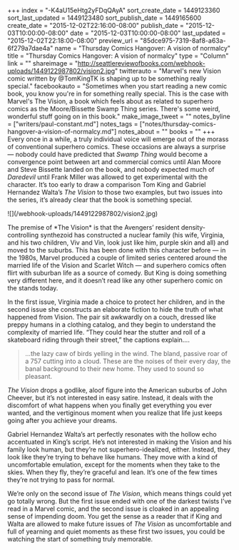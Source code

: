 +++
index = "-K4aU15eHtg2yFDqQAyA"
sort_create_date = 1449123360
sort_last_updated = 1449123480
sort_publish_date = 1449165600
create_date = "2015-12-02T22:16:00-08:00"
publish_date = "2015-12-03T10:00:00-08:00"
date = "2015-12-03T10:00:00-08:00"
last_updated = "2015-12-02T22:18:00-08:00"
preview_url = "85dce975-7319-8af8-a63a-6f279a7dae4a"
name = "Thursday Comics Hangover: A vision of normalcy"
title = "Thursday Comics Hangover: A vision of normalcy"
type = "Column"
link = ""
shareimage = "http://seattlereviewofbooks.com/webhook-uploads/1449122987802/vision2.jpg"
twitterauto = "Marvel's new Vision comic written by @TomKingTK is shaping up to be something really special."
facebookauto = "Sometimes when you start reading a new comic book, you know you're in for something really special. This is the case with Marvel's The Vision, a book which feels about as related to superhero comics as the Moore/Bissette Swamp Thing series. There's some weird, wonderful stuff going on in this book."
make_image_tweet = ""
notes_byline = ["writers/paul-constant.md"]
notes_tags = ["notes/thursday-comics-hangover-a-vision-of-normalcy.md"]
notes_about = ""
books = ""
+++
Every once in a while, a truly individual voice will emerge out of the morass of conventional superhero comics. These occasions are always a surprise — nobody could have predicted that *Swamp Thing* would become a convergence point between art and commercial comics until Alan Moore and Steve Bissette landed on the book, and nobody expected much of *Daredevil* until Frank Miller was allowed to get experimental with the character. It’s too early to draw a comparison Tom King and Gabriel Hernandez Walta’s *The Vision* to those two examples, but two issues into the series, it’s already clear that the book is something special.

<p class="image-left">![](/webhook-uploads/1449122987802/vision2.jpg)</p>The premise of *The Vision* is that the Avengers’ resident density-controlling synthezoid has constructed a nuclear family (his wife, Virginia, and his two children, Viv and Vin, look just like him, purple skin and all) and moved to the suburbs. This has been done with this character before — in the 1980s, Marvel produced a couple of limited series centered around the married life of the Vision and Scarlet Witch — and superhero comics often flirt with suburban life as a source of comedy. But King is doing something very different here, and it doesn’t read like any other superhero comic on the stands today.

In the first issue, Virginia made a choice to protect her children, and in the second issue she constructs an elaborate fiction to hide the truth of what happened from Vision. The pair sit awkwardly on a couch, dressed like preppy humans in a clothing catalog, and they begin to understand the complexity of married life. “They could hear the stutter and roll of a skateboard riding through their street,” the captions explain….

<blockquote>…the lazy caw of birds yelling in the wind. The bland, passive roar of a 757 cutting into a cloud. These are the noises of their every day, the banal background to their new home. They used to sound so pleasant.</blockquote>

*The Vision* drops a godlike, aloof figure into the American suburbs of John Cheever, but it’s not interested in easy satire. Instead, it deals with the discomfort of what happens when you finally get everything you ever wanted, and the vertiginous moment when you realize that life just keeps going after you achieve your dreams.

Gabriel Hernandez Walta’s art perfectly resonates with the hollow echo accentuated in King’s script. He’s not interested in making the Vision and his family look human, but they’re not superhero-idealized, either. Instead, they look like they’re trying to behave like humans. They move with a kind of uncomfortable emulation, except for the moments when they take to the skies. When they fly, they’re graceful and lean. It’s one of the few times they’re not trying to pass for normal.

We’re only on the second issue of *The Vision*, which means things could yet go totally wrong. But the first issue ended with one of the darkest twists I’ve read in a Marvel comic, and the second issue is cloaked in an appealing sense of impending doom. You get the sense as a reader that if King and Walta are allowed to make future issues of *The Vision* as uncomfortable and full of yearning and quiet moments as these first two issues, you could be watching the start of something truly memorable. 